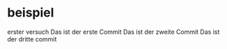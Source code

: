 # beispiel
erster versuch
Das ist der erste Commit
Das ist der zweite Commit
Das ist der dritte commit